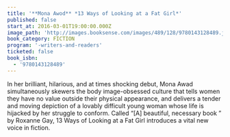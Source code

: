 ```yaml
---
title: '**Mona Awod** *13 Ways of Looking at a Fat Girl*'
published: false
start_at: 2016-03-01T19:00:00.000Z
image_path: 'http://images.booksense.com/images/489/128/9780143128489.jpg'
book_category: FICTION
program: '-writers-and-readers'
ticketed: false
book_isbn:
  - '9780143128489'
---
```


In her brilliant, hilarious, and at times shocking debut, Mona Awad simultaneously skewers the body image-obsessed culture that tells women they have no value outside their physical appearance, and delivers a tender and moving depiction of a lovably difficult young woman whose life is hijacked by her struggle to conform. Called “[A] beautiful, necessary book ” by Roxanne Gay, 13 Ways of Looking at a Fat Girl introduces a vital new voice in fiction.